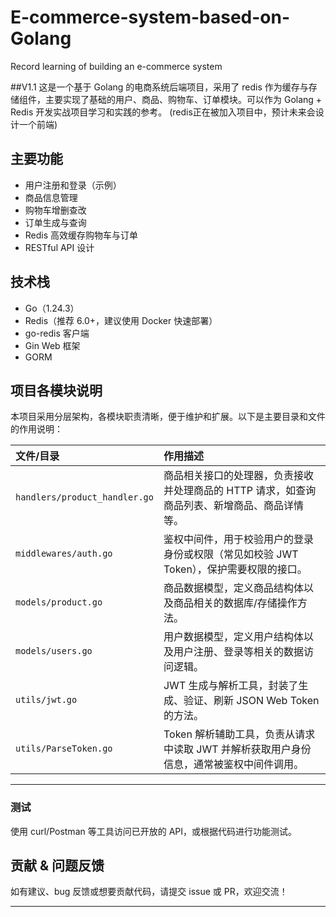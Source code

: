 # E-commerce-system-based-on-Golang
Record learning of building an e-commerce system 

##V1.1 
这是一个基于 Golang 的电商系统后端项目，采用了 redis 作为缓存与存储组件，主要实现了基础的用户、商品、购物车、订单模块。可以作为 Golang + Redis 开发实战项目学习和实践的参考。
(redis正在被加入项目中，预计未来会设计一个前端)

## 主要功能

- 用户注册和登录（示例）
- 商品信息管理
- 购物车增删查改
- 订单生成与查询
- Redis 高效缓存购物车与订单
- RESTful API 设计

## 技术栈

- Go（1.24.3）
- Redis（推荐 6.0+，建议使用 Docker 快速部署）
- go-redis 客户端
- Gin Web 框架
- GORM

## 项目各模块说明

本项目采用分层架构，各模块职责清晰，便于维护和扩展。以下是主要目录和文件的作用说明：

| 文件/目录                      | 作用描述                                                                                      |
|:-------------------------------|:---------------------------------------------------------------------------------------------|
| `handlers/product_handler.go`   | 商品相关接口的处理器，负责接收并处理商品的 HTTP 请求，如查询商品列表、新增商品、商品详情等。    |
| `middlewares/auth.go`           | 鉴权中间件，用于校验用户的登录身份或权限（常见如校验 JWT Token），保护需要权限的接口。         |
| `models/product.go`             | 商品数据模型，定义商品结构体以及商品相关的数据库/存储操作方法。                              |
| `models/users.go`               | 用户数据模型，定义用户结构体以及用户注册、登录等相关的数据访问逻辑。                          |
| `utils/jwt.go`                  | JWT 生成与解析工具，封装了生成、验证、刷新 JSON Web Token 的方法。                           |
| `utils/ParseToken.go`           | Token 解析辅助工具，负责从请求中读取 JWT 并解析获取用户身份信息，通常被鉴权中间件调用。        |

---



### 测试

使用 curl/Postman 等工具访问已开放的 API，或根据代码进行功能测试。



## 贡献 & 问题反馈

如有建议、bug 反馈或想要贡献代码，请提交 issue 或 PR，欢迎交流！

---
